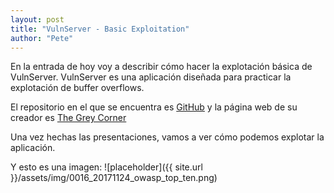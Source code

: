 ```yaml
---
layout: post
title: "VulnServer - Basic Exploitation"
author: "Pete"
---
```


En la entrada de hoy voy a describir cómo hacer la explotación básica de VulnServer. VulnServer es una aplicación diseñada para practicar la explotación de buffer overflows.

El repositorio en el que se encuentra es [GitHub](https://github.com/stephenbradshaw/vulnserver) y la página web de su creador es [The Grey Corner](http://www.thegreycorner.com/)

Una vez hechas las presentaciones, vamos a ver cómo podemos explotar la aplicación. 

Y esto es una imagen:
![placeholder]({{ site.url }}/assets/img/0016_20171124_owasp_top_ten.png)

